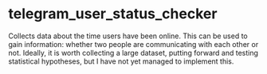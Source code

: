 # telegram_user_status_checker
Collects data about the time users have been online. This can be used to gain information: whether two people are communicating with each other or not. Ideally, it is worth collecting a large dataset, putting forward and testing statistical hypotheses, but I have not yet managed to implement this. 
